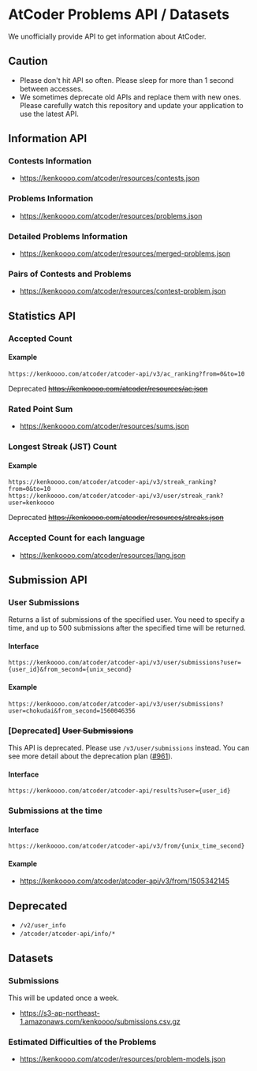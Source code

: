 # AtCoder Problems API / Datasets

We unofficially provide API to get information about AtCoder.

## Caution

- Please don't hit API so often. Please sleep for more than 1 second between accesses.
- We sometimes deprecate old APIs and replace them with new ones. Please carefully watch this repository and update your application to use the latest API.

## Information API

### Contests Information

- https://kenkoooo.com/atcoder/resources/contests.json

### Problems Information

- https://kenkoooo.com/atcoder/resources/problems.json

### Detailed Problems Information

- https://kenkoooo.com/atcoder/resources/merged-problems.json

### Pairs of Contests and Problems

- https://kenkoooo.com/atcoder/resources/contest-problem.json

## Statistics API

### Accepted Count

#### Example
```
https://kenkoooo.com/atcoder/atcoder-api/v3/ac_ranking?from=0&to=10
```

Deprecated ~~https://kenkoooo.com/atcoder/resources/ac.json~~

### Rated Point Sum

- https://kenkoooo.com/atcoder/resources/sums.json

### Longest Streak (JST) Count
#### Example
```
https://kenkoooo.com/atcoder/atcoder-api/v3/streak_ranking?from=0&to=10
https://kenkoooo.com/atcoder/atcoder-api/v3/user/streak_rank?user=kenkoooo
```

Deprecated ~~https://kenkoooo.com/atcoder/resources/streaks.json~~

### Accepted Count for each language

- https://kenkoooo.com/atcoder/resources/lang.json

## Submission API

### User Submissions

Returns a list of submissions of the specified user.
You need to specify a time, and up to 500 submissions after the specified time will be returned.

#### Interface

```
https://kenkoooo.com/atcoder/atcoder-api/v3/user/submissions?user={user_id}&from_second={unix_second}
```

#### Example

```
https://kenkoooo.com/atcoder/atcoder-api/v3/user/submissions?user=chokudai&from_second=1560046356
```

### [Deprecated] ~~User Submissions~~

This API is deprecated. Please use `/v3/user/submissions` instead. You can see more detail about the deprecation plan ([#961](https://github.com/kenkoooo/AtCoderProblems/issues/961)).

#### Interface

```
https://kenkoooo.com/atcoder/atcoder-api/results?user={user_id}
```

### Submissions at the time

#### Interface

```
https://kenkoooo.com/atcoder/atcoder-api/v3/from/{unix_time_second}
```

#### Example

- https://kenkoooo.com/atcoder/atcoder-api/v3/from/1505342145

## Deprecated

- `/v2/user_info`
- `/atcoder/atcoder-api/info/*`

## Datasets

### Submissions

This will be updated once a week.

- https://s3-ap-northeast-1.amazonaws.com/kenkoooo/submissions.csv.gz

### Estimated Difficulties of the Problems

- https://kenkoooo.com/atcoder/resources/problem-models.json
